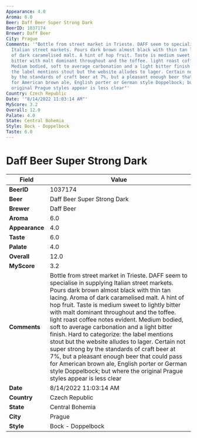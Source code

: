 ```yaml
---
Appearance: 4.0
Aroma: 6.0
Beer: Daff Beer Super Strong Dark
BeerID: 1037174
Brewer: Daff Beer
City: Prague
Comments: '"Bottle from street market in Trieste. DAFF seem to specialise in supplying
  Italian street markets. Pours dark brown almost black with thin tan lacing. Aroma
  of dark caramelised malt. A hint of hop fruit. Taste is medium sweet to lightly
  bitter with malt dominant throughout and the toffee. light roast coffee notes evident.
  Medium bodied, soft to average carbonation and a light bitter finish. Hard to categorize:
  the label mentions stout but the website alludes to lager. Certain not super strong
  by the standards of craft beer at 7%, but a pleasant enough beer that could pass
  for American brown ale, English porter or German style Doppelbock; but where the
  original Prague styles appear is less clear"'
Country: Czech Republic
Date: '"8/14/2022 11:03:14 AM"'
MyScore: 3.2
Overall: 12.0
Palate: 4.0
State: Central Bohemia
Style: Bock - Doppelbock
Taste: 6.0
---
```


# Daff Beer Super Strong Dark

| Field         | Value |
|---------------|-------|
| **BeerID** | 1037174 |
| **Beer** | Daff Beer Super Strong Dark |
| **Brewer** | Daff Beer |
| **Aroma** | 6.0 |
| **Appearance** | 4.0 |
| **Taste** | 6.0 |
| **Palate** | 4.0 |
| **Overall** | 12.0 |
| **MyScore** | 3.2 |
| **Comments** | Bottle from street market in Trieste. DAFF seem to specialise in supplying Italian street markets. Pours dark brown almost black with thin tan lacing. Aroma of dark caramelised malt. A hint of hop fruit. Taste is medium sweet to lightly bitter with malt dominant throughout and the toffee. light roast coffee notes evident. Medium bodied, soft to average carbonation and a light bitter finish. Hard to categorize: the label mentions stout but the website alludes to lager. Certain not super strong by the standards of craft beer at 7%, but a pleasant enough beer that could pass for American brown ale, English porter or German style Doppelbock; but where the original Prague styles appear is less clear |
| **Date** | 8/14/2022 11:03:14 AM |
| **Country** | Czech Republic |
| **State** | Central Bohemia |
| **City** | Prague |
| **Style** | Bock - Doppelbock |
